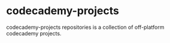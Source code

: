 # codecademy-projects

codecademy-projects repositories is a collection of off-platform codecademy projects. 
